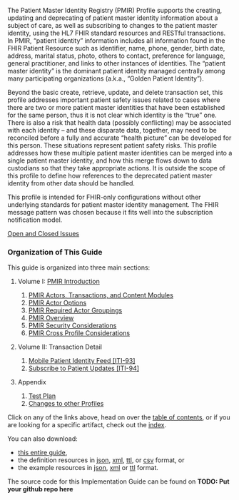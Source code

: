 
The Patient Master Identity Registry (PMIR) Profile supports the
creating, updating and deprecating of patient master identity
information about a subject of care, as well as subscribing to changes
to the patient master identity, using the HL7 FHIR standard resources
and RESTful transactions. In PMIR, “patient identity” information
includes all information found in the FHIR Patient Resource such as
identifier, name, phone, gender, birth date, address, marital status,
photo, others to contact, preference for language, general practitioner,
and links to other instances of identities. The “patient master
identity” is the dominant patient identity managed centrally among
many participating organizations (a.k.a., “Golden Patient Identity”).

Beyond the basic create, retrieve, update, and delete transaction set,
this profile addresses important patient safety issues related to cases
where there are two or more patient master identities that have been
established for the same person, thus it is not clear which identity is
the “true” one. There is also a risk that health data (possibly
conflicting) may be associated with each identity – and these disparate
data, together, may need to be reconciled before a fully and accurate
“health picture” can be developed for this person. These situations
represent patient safety risks. This profile addresses how these
multiple patient master identities can be merged into a single patient
master identity, and how this merge flows down to data custodians so
that they take appropriate actions. It is outside the scope of this
profile to define how references to the deprecated patient master
identity from other data should be handled.

This profile is intended for FHIR-only configurations without other
underlying standards for patient master identity management. The FHIR
message pattern was chosen because it fits well into the subscription
notification model.

[Open and Closed Issues](issues.html)

### Organization of This Guide
This guide is organized into three main sections:

1. Volume I: [PMIR Introduction](volume-1.html)
   1. [PMIR Actors, Transactions, and Content Modules](volume-1.html#1491-pmir-actors-transactions-and-content-modules)
   1. [PMIR Actor Options](volume-1.html#1492-pmir-actor-options)
   1. [PMIR Required Actor Groupings](volume-1.html#1493-pmir-required-actor-groupings)
   1. [PMIR Overview](volume-1.html#1494-pmir-overview)
   1. [PMIR Security Considerations](volume-1.html#1495-pmir-security-considerations)
   1. [PMIR Cross Profile Considerations](volume-1.html#1496-pmir-cross-profile-considerations)

2. Volume II: Transaction Detail
   1. [Mobile Patient Identity Feed \[ITI-93\]](ITI-93.html)
   1. [Subscribe to Patient Updates \[ITI-94\]](ITI-94.html)

3. Appendix
   1. [Test Plan](testplan.html)
	1. [Changes to other Profiles](other.html)


Click on any of the links above, head on over the [table of contents](toc.html), or
if you are looking for a specific artifact, check out the [index](artifacts.html).

You can also download:

* [this entire guide](full-ig.zip),
* the definition resources in [json](definitions.json.zip), [xml](definitions.xml.zip), [ttl](definitions.ttl.zip), or [csv](csvs.zip) format, or
* the example resources in [json](examples.json.zip), [xml](examples.xml.zip) or [ttl](examples.ttl.zip) format.

The source code for this Implementation Guide can be found on **TODO: Put your github repo here**
